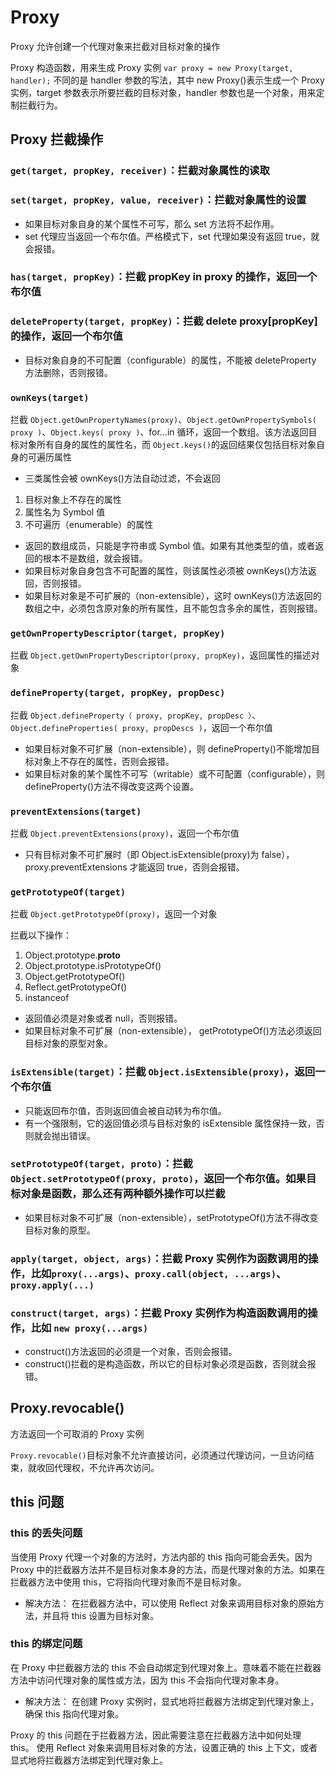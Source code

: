 # Proxy

Proxy 允许创建一个代理对象来拦截对目标对象的操作

Proxy 构造函数，用来生成 Proxy 实例 `var proxy = new Proxy(target, handler);`
不同的是 handler 参数的写法，其中 new Proxy()表示生成一个 Proxy 实例，target 参数表示所要拦截的目标对象，handler 参数也是一个对象，用来定制拦截行为。

## Proxy 拦截操作

### `get(target, propKey, receiver)`：拦截对象属性的读取

### `set(target, propKey, value, receiver)`：拦截对象属性的设置

-   如果目标对象自身的某个属性不可写，那么 set 方法将不起作用。
-   set 代理应当返回一个布尔值。严格模式下，set 代理如果没有返回 true，就会报错。

### `has(target, propKey)`：拦截 propKey in proxy 的操作，返回一个布尔值

### `deleteProperty(target, propKey)`：拦截 delete proxy[propKey]的操作，返回一个布尔值

-   目标对象自身的不可配置（configurable）的属性，不能被 deleteProperty 方法删除，否则报错。

### `ownKeys(target)`

拦截 `Object.getOwnPropertyNames(proxy)`、`Object.getOwnPropertySymbols( proxy )`、`Object.keys( proxy )`、for...in 循环，返回一个数组。该方法返回目标对象所有自身的属性的属性名，而 `Object.keys()`的返回结果仅包括目标对象自身的可遍历属性

-   三类属性会被 ownKeys()方法自动过滤，不会返回

1. 目标对象上不存在的属性
2. 属性名为 Symbol 值
3. 不可遍历（enumerable）的属性

-   返回的数组成员，只能是字符串或 Symbol 值。如果有其他类型的值，或者返回的根本不是数组，就会报错。
-   如果目标对象自身包含不可配置的属性，则该属性必须被 ownKeys()方法返回，否则报错。
-   如果目标对象是不可扩展的（non-extensible），这时 ownKeys()方法返回的数组之中，必须包含原对象的所有属性，且不能包含多余的属性，否则报错。

### `getOwnPropertyDescriptor(target, propKey)`

拦截 `Object.getOwnPropertyDescriptor(proxy, propKey)`，返回属性的描述对象

### `defineProperty(target, propKey, propDesc)`

拦截 `Object.defineProperty（ proxy, propKey, propDesc ）`、`Object.defineProperties( proxy, propDescs )`，返回一个布尔值

-   如果目标对象不可扩展（non-extensible），则 defineProperty()不能增加目标对象上不存在的属性，否则会报错。
-   如果目标对象的某个属性不可写（writable）或不可配置（configurable），则 defineProperty()方法不得改变这两个设置。

### `preventExtensions(target)`

拦截 `Object.preventExtensions(proxy)`，返回一个布尔值

-   只有目标对象不可扩展时（即 Object.isExtensible(proxy)为 false），proxy.preventExtensions 才能返回 true，否则会报错。

### `getPrototypeOf(target)`

拦截 `Object.getPrototypeOf(proxy)`，返回一个对象

拦截以下操作：

1. Object.prototype.**proto**
2. Object.prototype.isPrototypeOf()
3. Object.getPrototypeOf()
4. Reflect.getPrototypeOf()
5. instanceof

-   返回值必须是对象或者 null，否则报错。
-   如果目标对象不可扩展（non-extensible）， getPrototypeOf()方法必须返回目标对象的原型对象。

### `isExtensible(target)`：拦截 `Object.isExtensible(proxy)`，返回一个布尔值

-   只能返回布尔值，否则返回值会被自动转为布尔值。
-   有一个强限制，它的返回值必须与目标对象的 isExtensible 属性保持一致，否则就会抛出错误。

### `setPrototypeOf(target, proto)`：拦截 `Object.setPrototypeOf(proxy, proto)`，返回一个布尔值。如果目标对象是函数，那么还有两种额外操作可以拦截

-   如果目标对象不可扩展（non-extensible），setPrototypeOf()方法不得改变目标对象的原型。

### `apply(target, object, args)`：拦截 Proxy 实例作为函数调用的操作，比如`proxy(...args)`、`proxy.call(object, ...args)`、`proxy.apply(...)`

### `construct(target, args)`：拦截 Proxy 实例作为构造函数调用的操作，比如 `new proxy(...args)`

-   construct()方法返回的必须是一个对象，否则会报错。
-   construct()拦截的是构造函数，所以它的目标对象必须是函数，否则就会报错。

## Proxy.revocable()

方法返回一个可取消的 Proxy 实例

`Proxy.revocable()`目标对象不允许直接访问，必须通过代理访问，一旦访问结束，就收回代理权，不允许再次访问。

## this 问题

### this 的丢失问题

当使用 Proxy 代理一个对象的方法时，方法内部的 this 指向可能会丢失。因为 Proxy 中的拦截器方法并不是目标对象本身的方法，而是代理对象的方法。如果在拦截器方法中使用 this，它将指向代理对象而不是目标对象。

-   解决方法：
    在拦截器方法中，可以使用 Reflect 对象来调用目标对象的原始方法，并且将 this 设置为目标对象。

### this 的绑定问题

在 Proxy 中拦截器方法的 this 不会自动绑定到代理对象上。意味着不能在拦截器方法中访问代理对象的属性或方法，因为 this 不会指向代理对象本身。

-   解决方法：
    在创建 Proxy 实例时，显式地将拦截器方法绑定到代理对象上，确保 this 指向代理对象。

Proxy 的 this 问题在于拦截器方法，因此需要注意在拦截器方法中如何处理 this。
使用 Reflect 对象来调用目标对象的方法，设置正确的 this 上下文，或者显式地将拦截器方法绑定到代理对象上。
